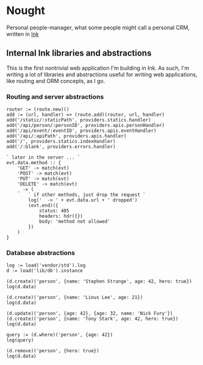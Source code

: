 # Nought

Personal people-manager, what some people might call a personal CRM, written in [Ink](https://github.com/thesephist/ink)

## Internal Ink libraries and abstractions

This is the first nontrivial web application I'm building in Ink. As such, I'm writing a lot of libraries and abstractions useful for writing web applications, like routing and ORM concepts, as I go.

### Routing and server abstractions

```ink
router := (route.new)()
add := (url, handler) => (route.add)(router, url, handler)
add('/static/:staticPath', providers.statics.handler)
add('/api/person/:personID', providers.apis.personHandler)
add('/api/event/:eventID', providers.apis.eventHandler)
add('/api/:apiPath', providers.apis.handler)
add('/', providers.statics.indexHandler)
add('/:blank', providers.errors.handler)

` later in the server ... `
evt.data.method :: {
	'GET' -> match(evt)
	'POST' -> match(evt)
	'PUT' -> match(evt)
	'DELETE' -> match(evt)
	_ -> (
		` if other methods, just drop the request `
		log('  -> ' + evt.data.url + ' dropped')
		(evt.end)({
			status: 405
			headers: hdr({})
			body: 'method not allowed'
		})
	)
}
```

### Database abstractions

```ink
log := load('vendor/std').log
d := load('lib/db').instance

(d.create)('person', {name: 'Stephen Strange', age: 42, hero: true})
log(d.data)

(d.create)('person', {name: 'Linus Lee', age: 21})
log(d.data)

(d.update)('person', {age: 42}, {age: 32, name: 'Nick Fury'})
(d.create)('person', {name: 'Tony Stark', age: 42, hero: true})
log(d.data)

query := (d.where)('person', {age: 42})
log(query)

(d.remove)('person', {hero: true})
log(d.data)
```
